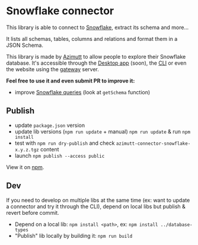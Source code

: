 # Snowflake connector

This library is able to connect to [Snowflake](https://www.snowflake.com), extract its schema and more...

It lists all schemas, tables, columns and relations and format them in a JSON Schema.

This library is made by [Azimutt](https://azimutt.app) to allow people to explore their Snowflake database.
It's accessible through the [Desktop app](../../desktop) (soon), the [CLI](https://www.npmjs.com/package/azimutt) or even the website using the [gateway](../../gateway) server.

**Feel free to use it and even submit PR to improve it:**

- improve [Snowflake queries](./src/snowflake.ts) (look at `getSchema` function)

## Publish

- update `package.json` version
- update lib versions (`npm run update` + manual) `npm run update` & run `npm install`
- test with `npm run dry-publish` and check `azimutt-connector-snowflake-x.y.z.tgz` content
- launch `npm publish --access public`

View it on [npm](https://www.npmjs.com/package/@azimutt/connector-snowflake).

## Dev

If you need to develop on multiple libs at the same time (ex: want to update a connector and try it through the CLI), depend on local libs but publish & revert before commit.

- Depend on a local lib: `npm install <path>`, ex: `npm install ../database-types`
- "Publish" lib locally by building it: `npm run build`
